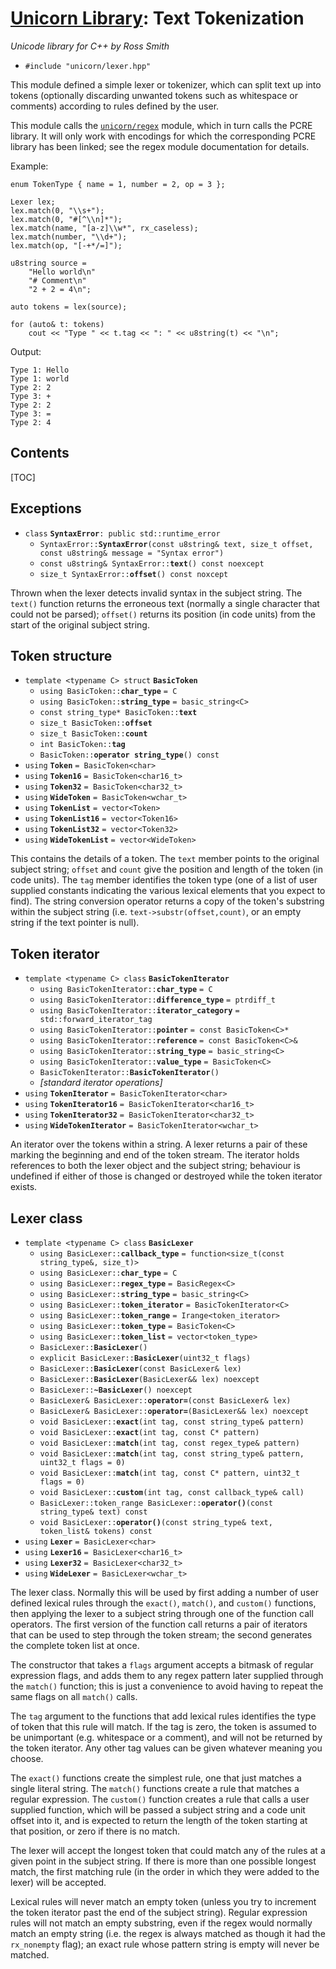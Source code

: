 # [Unicorn Library](index.html): Text Tokenization #

_Unicode library for C++ by Ross Smith_

* `#include "unicorn/lexer.hpp"`

This module defined a simple lexer or tokenizer, which can split text up into
tokens (optionally discarding unwanted tokens such as whitespace or comments)
according to rules defined by the user.

This module calls the [`unicorn/regex`](regex.html) module, which in turn
calls the PCRE library. It will only work with encodings for which the
corresponding PCRE library has been linked; see the regex module documentation
for details.

Example:

    enum TokenType { name = 1, number = 2, op = 3 };

    Lexer lex;
    lex.match(0, "\\s+");
    lex.match(0, "#[^\\n]*");
    lex.match(name, "[a-z]\\w*", rx_caseless);
    lex.match(number, "\\d+");
    lex.match(op, "[-+*/=]");

    u8string source =
        "Hello world\n"
        "# Comment\n"
        "2 + 2 = 4\n";

    auto tokens = lex(source);

    for (auto& t: tokens)
        cout << "Type " << t.tag << ": " << u8string(t) << "\n";

Output:

    Type 1: Hello
    Type 1: world
    Type 2: 2
    Type 3: +
    Type 2: 2
    Type 3: =
    Type 2: 4

## Contents ##

[TOC]

## Exceptions ##

* `class` **`SyntaxError`**`: public std::runtime_error`
    * `SyntaxError::`**`SyntaxError`**`(const u8string& text, size_t offset, const u8string& message = "Syntax error")`
    * `const u8string& SyntaxError::`**`text`**`() const noexcept`
    * `size_t SyntaxError::`**`offset`**`() const noxcept`

Thrown when the lexer detects invalid syntax in the subject string. The
`text()` function returns the erroneous text (normally a single character that
could not be parsed); `offset()` returns its position (in code units) from the
start of the original subject string.

## Token structure ##

* `template <typename C> struct` **`BasicToken`**
    * `using BasicToken::`**`char_type`** `= C`
    * `using BasicToken::`**`string_type`** `= basic_string<C>`
    * `const string_type* BasicToken::`**`text`**
    * `size_t BasicToken::`**`offset`**
    * `size_t BasicToken::`**`count`**
    * `int BasicToken::`**`tag`**
    * `BasicToken::`**`operator string_type`**`() const`
* `using` **`Token`** `= BasicToken<char>`
* `using` **`Token16`** `= BasicToken<char16_t>`
* `using` **`Token32`** `= BasicToken<char32_t>`
* `using` **`WideToken`** `= BasicToken<wchar_t>`
* `using` **`TokenList`** `= vector<Token>`
* `using` **`TokenList16`** `= vector<Token16>`
* `using` **`TokenList32`** `= vector<Token32>`
* `using` **`WideTokenList`** `= vector<WideToken>`

This contains the details of a token. The `text` member points to the original
subject string; `offset` and `count` give the position and length of the token
(in code units). The `tag` member identifies the token type (one of a list of
user supplied constants indicating the various lexical elements that you
expect to find). The string conversion operator returns a copy of the token's
substring within the subject string (i.e. `text->substr(offset,count)`, or an
empty string if the text pointer is null).

## Token iterator ##

* `template <typename C> class` **`BasicTokenIterator`**
    * `using BasicTokenIterator::`**`char_type`** `= C`
    * `using BasicTokenIterator::`**`difference_type`** `= ptrdiff_t`
    * `using BasicTokenIterator::`**`iterator_category`** `= std::forward_iterator_tag`
    * `using BasicTokenIterator::`**`pointer`** `= const BasicToken<C>*`
    * `using BasicTokenIterator::`**`reference`** `= const BasicToken<C>&`
    * `using BasicTokenIterator::`**`string_type`** `= basic_string<C>`
    * `using BasicTokenIterator::`**`value_type`** `= BasicToken<C>`
    * `BasicTokenIterator::`**`BasicTokenIterator`**`()`
    * _[standard iterator operations]_
* `using` **`TokenIterator`** `= BasicTokenIterator<char>`
* `using` **`TokenIterator16`** `= BasicTokenIterator<char16_t>`
* `using` **`TokenIterator32`** `= BasicTokenIterator<char32_t>`
* `using` **`WideTokenIterator`** `= BasicTokenIterator<wchar_t>`

An iterator over the tokens within a string. A lexer returns a pair of these
marking the beginning and end of the token stream. The iterator holds
references to both the lexer object and the subject string; behaviour is
undefined if either of those is changed or destroyed while the token iterator
exists.

## Lexer class ##

* `template <typename C> class` **`BasicLexer`**
    * `using BasicLexer::`**`callback_type`** `= function<size_t(const string_type&, size_t)>`
    * `using BasicLexer::`**`char_type`** `= C`
    * `using BasicLexer::`**`regex_type`** `= BasicRegex<C>`
    * `using BasicLexer::`**`string_type`** `= basic_string<C>`
    * `using BasicLexer::`**`token_iterator`** `= BasicTokenIterator<C>`
    * `using BasicLexer::`**`token_range`** `= Irange<token_iterator>`
    * `using BasicLexer::`**`token_type`** `= BasicToken<C>`
    * `using BasicLexer::`**`token_list`** `= vector<token_type>`
    * `BasicLexer::`**`BasicLexer`**`()`
    * `explicit BasicLexer::`**`BasicLexer`**`(uint32_t flags)`
    * `BasicLexer::`**`BasicLexer`**`(const BasicLexer& lex)`
    * `BasicLexer::`**`BasicLexer`**`(BasicLexer&& lex) noexcept`
    * `BasicLexer::`**`~BasicLexer`**`() noexcept`
    * `BasicLexer& BasicLexer::`**`operator=`**`(const BasicLexer& lex)`
    * `BasicLexer& BasicLexer::`**`operator=`**`(BasicLexer&& lex) noexcept`
    * `void BasicLexer::`**`exact`**`(int tag, const string_type& pattern)`
    * `void BasicLexer::`**`exact`**`(int tag, const C* pattern)`
    * `void BasicLexer::`**`match`**`(int tag, const regex_type& pattern)`
    * `void BasicLexer::`**`match`**`(int tag, const string_type& pattern, uint32_t flags = 0)`
    * `void BasicLexer::`**`match`**`(int tag, const C* pattern, uint32_t flags = 0)`
    * `void BasicLexer::`**`custom`**`(int tag, const callback_type& call)`
    * `BasicLexer::token_range BasicLexer::`**`operator()`**`(const string_type& text) const`
    * `void BasicLexer::`**`operator()`**`(const string_type& text, token_list& tokens) const`
* `using` **`Lexer`** `= BasicLexer<char>`
* `using` **`Lexer16`** `= BasicLexer<char16_t>`
* `using` **`Lexer32`** `= BasicLexer<char32_t>`
* `using` **`WideLexer`** `= BasicLexer<wchar_t>`

The lexer class. Normally this will be used by first adding a number of user
defined lexical rules through the `exact()`, `match()`, and `custom()`
functions, then applying the lexer to a subject string through one of the
function call operators. The first version of the function call returns a pair
of iterators that can be used to step through the token stream; the second
generates the complete token list at once.

The constructor that takes a `flags` argument accepts a bitmask of regular
expression flags, and adds them to any regex pattern later supplied through
the `match()` function; this is just a convenience to avoid having to repeat
the same flags on all `match()` calls.

The `tag` argument to the functions that add lexical rules identifies the type
of token that this rule will match. If the tag is zero, the token is assumed
to be unimportant (e.g. whitespace or a comment), and will not be returned by
the token iterator. Any other tag values can be given whatever meaning you
choose.

The `exact()` functions create the simplest rule, one that just matches a
single literal string. The `match()` functions create a rule that matches a
regular expression. The `custom()` function creates a rule that calls a user
supplied function, which will be passed a subject string and a code unit
offset into it, and is expected to return the length of the token starting at
that position, or zero if there is no match.

The lexer will accept the longest token that could match any of the rules at a
given point in the subject string. If there is more than one possible longest
match, the first matching rule (in the order in which they were added to the
lexer) will be accepted.

Lexical rules will never match an empty token (unless you try to increment the
token iterator past the end of the subject string). Regular expression rules
will not match an empty substring, even if the regex would normally match an
empty string (i.e. the regex is always matched as though it had the
`rx_nonempty` flag); an exact rule whose pattern string is empty will never be
matched.
